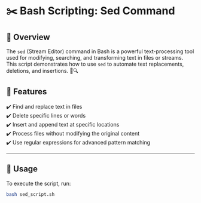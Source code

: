 # ✂️ Bash Scripting: Sed Command  

## 📌 Overview  
The `sed` (Stream Editor) command in Bash is a powerful text-processing tool used for modifying, searching, and transforming text in files or streams. This script demonstrates how to use `sed` to automate text replacements, deletions, and insertions. 📝🔍  

## 🌟 Features  

✔️ Find and replace text in files  
✔️ Delete specific lines or words  
✔️ Insert and append text at specific locations  
✔️ Process files without modifying the original content  
✔️ Use regular expressions for advanced pattern matching  

---

## 🎯 Usage  
To execute the script, run:  
```bash
bash sed_script.sh
